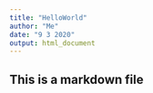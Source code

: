 ```yaml
---
title: "HelloWorld"
author: "Me"
date: "9 3 2020"
output: html_document
---
```


## This is a markdown file
